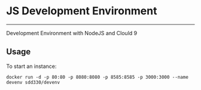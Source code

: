 # JS Development Environment
------------
Development Environment with NodeJS and Clould 9

## Usage

To start an instance:

	docker run -d -p 80:80 -p 8080:8080 -p 8585:8585 -p 3000:3000 --name devenv sdd330/devenv
